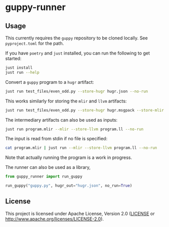 guppy-runner
============

## Usage

This currently requires the `guppy` repository to be cloned locally. See `pyproject.toml` for the path.

If you have `poetry` and `just` installed, you can run the following to get started:

```bash
just install
just run --help
```

Convert a `guppy` program to a `hugr` artifact:

```bash
just run test_files/even_odd.py --store-hugr hugr.json --no-run
```

This works similarly for storing the `mlir` and `llvm` artifacts:

```bash
just run test_files/even_odd.py --store-hugr hugr.msgpack --store-mlir program.mlir --store-llvm program.ll --no-run
```

The intermediary artifacts can also be used as inputs:

```bash
just run program.mlir --mlir --store-llvm program.ll --no-run
```

The input is read from stdin if no file is specified:

```bash
cat program.mlir | just run --mlir --store-llvm program.ll --no-run
```

Note that actually running the program is a work in progress.

The runner can also be used as a library,
```python
from guppy_runner import run_guppy

run_guppy("guppy.py", hugr_out="hugr.json", no_run=True)
```

## License

This project is licensed under Apache License, Version 2.0 ([LICENSE][] or http://www.apache.org/licenses/LICENSE-2.0).

  [LICENSE]: ./LICENSE
